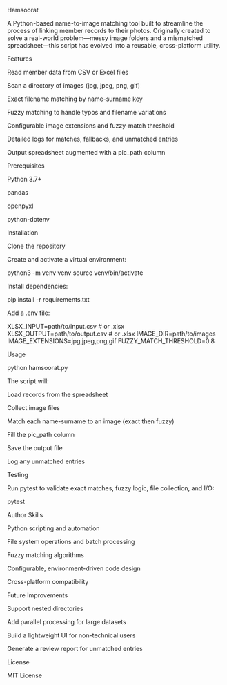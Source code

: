 Hamsoorat

A Python-based name-to-image matching tool built to streamline the process of linking member records to their photos. Originally created to solve a real-world problem—messy image folders and a mismatched spreadsheet—this script has evolved into a reusable, cross-platform utility.

Features

Read member data from CSV or Excel files

Scan a directory of images (jpg, jpeg, png, gif)

Exact filename matching by name-surname key

Fuzzy matching to handle typos and filename variations

Configurable image extensions and fuzzy-match threshold

Detailed logs for matches, fallbacks, and unmatched entries

Output spreadsheet augmented with a pic_path column

Prerequisites

Python 3.7+

pandas

openpyxl

python-dotenv

Installation

Clone the repository

Create and activate a virtual environment:

python3 -m venv venv
source venv/bin/activate

Install dependencies:

pip install -r requirements.txt

Add a .env file:

XLSX_INPUT=path/to/input.csv   # or .xlsx
XLSX_OUTPUT=path/to/output.csv # or .xlsx
IMAGE_DIR=path/to/images
IMAGE_EXTENSIONS=jpg,jpeg,png,gif
FUZZY_MATCH_THRESHOLD=0.8

Usage

python hamsoorat.py

The script will:

Load records from the spreadsheet

Collect image files

Match each name-surname to an image (exact then fuzzy)

Fill the pic_path column

Save the output file

Log any unmatched entries

Testing

Run pytest to validate exact matches, fuzzy logic, file collection, and I/O:

pytest

Author Skills

Python scripting and automation

File system operations and batch processing

Fuzzy matching algorithms

Configurable, environment-driven code design

Cross-platform compatibility

Future Improvements

Support nested directories

Add parallel processing for large datasets

Build a lightweight UI for non-technical users

Generate a review report for unmatched entries

License

MIT License

